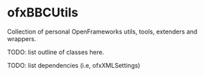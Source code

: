 ofxBBCUtils
===========

Collection of personal OpenFrameworks utils, tools, extenders and wrappers.

TODO: list outline of classes here.

TODO: list dependencies (i.e, ofxXMLSettings)